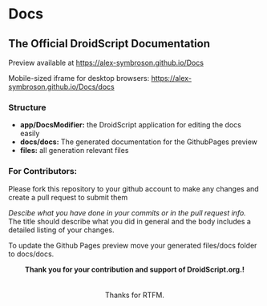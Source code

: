 # Docs

## The Official DroidScript Documentation

Preview available at https://alex-symbroson.github.io/Docs

Mobile-sized iframe for desktop browsers: https://alex-symbroson.github.io/Docs/docs

### Structure

- **app/DocsModifier:** the DroidScript application for editing the docs easily
- **docs/docs:** The generated documentation for the GithubPages preview
- **files:** all generation relevant files

### For Contributors:

Please fork this repository to your github account to make any changes and create a pull request to submit them

_Descibe what you have done in your commits or in the pull request info._<br>
The title should describe what you did in general and the body includes a detailed listing of your changes.

To update the Github Pages preview move your generated files/docs folder to docs/docs.

<center>
<b>Thank you for your contribution and support of DroidScript.org.!</b>
<br><br><br>
Thanks for RTFM.</center>

